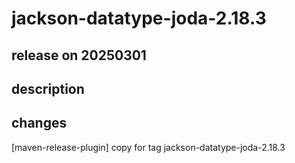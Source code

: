 # jackson-datatype-joda-2.18.3

## release on 20250301

## description

## changes

[maven-release-plugin] copy for tag jackson-datatype-joda-2.18.3

